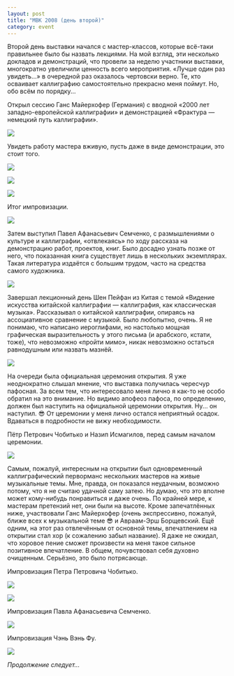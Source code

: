 ```yaml
---
layout: post
title: "МВК 2008 (день второй)"
category: event
---
```

Второй день выставки начался с мастер-классов, которые всё-таки правильнее было бы назвать лекциями. На мой взгляд, эти несколько докладов и демонстраций, что провели за неделю участники выставки, многократно увеличили ценность всего мероприятия. «Лучше один раз увидеть...» в очередной раз оказалось чертовски верно. Те, кто осваивает каллиграфию самостоятельно прекрасно меня поймут. Но, обо всём по порядку...

Открыл сессию Ганс Майерхофер (Германия) с вводной «2000 лет западно-европейской каллиграфии» и демонстрацией «Фрактура — немецкий путь каллиграфии».

![](https://pics.livejournal.com/quillcraft/pic/0001gyt4)

Увидеть работу мастера вживую, пусть даже в виде демонстрации, это стоит того.

![](https://pics.livejournal.com/quillcraft/pic/0001h0zz)

![](https://pics.livejournal.com/quillcraft/pic/0001k4kq)

![](https://pics.livejournal.com/quillcraft/pic/0001ptq7)

Итог импровизации.

![](https://pics.livejournal.com/quillcraft/pic/0001qk0g)

Затем выступил Павел Афанасьевич Семченко, с размышлениями о культуре и каллиграфии, «отвлекаясь» по ходу рассказа на демонстрацию работ, проектов, книг. Было досадно узнать позже от него, что показанная книга существует лишь в нескольких экземплярах. Такая литература издаётся с большим трудом, часто на средства самого художника.

![](https://pics.livejournal.com/quillcraft/pic/0001rtgh)

Завершал лекционный день Шен Пейфан из Китая с темой «Видение искусства китайской каллиграфии — каллиграфия, как классическая музыка». Рассказывал о китайской каллиграфии, опираясь на ассоциативное сравнение с музыкой. Было любопытно, очень. Я не понимаю, что написано иероглифами, но настолько мощная графическая выразительность у этого письма (и арабского, кстати, тоже), что невозможно «пройти мимо», никак невозможно остаться равнодушным или назвать мазнёй.

![](https://pics.livejournal.com/quillcraft/pic/0001sq3b)

На очереди была официальная церемония открытия. Я уже неоднократно слышал мнение, что выставка получилась чересчур пафосная. За всем тем, что интересовало меня лично я как-то не особо обратил на это внимание. Но видимо апофеоз пафоса, по определению, должен был наступить на официальной церемонии открытия. Ну... он наступил. 😎 От церемонии у меня лично остался неприятный осадок. Вдаваться в подробности не вижу необходимости.

Пётр Петрович Чобитько и Назип Исмагилов, перед самым началом церемонии.

![](https://pics.livejournal.com/quillcraft/pic/0001wd9y)

Самым, пожалуй, интересным на открытии был одновременный каллиграфический перворманс нескольких мастеров на живые музыкальные темы. Мне, правда, он показался неудачным, возможно потому, что я не считаю удачной саму затею. Но думаю, что это вполне может кому-нибудь понравиться и даже очень. По крайней мере, к мастерам претензий нет, они были на высоте. Кроме запечатлённых ниже, участвовали Ганс Майерхофер (очень экспрессивно, пожалуй, ближе всех к музыкальной теме 😎 и Авраам-Эрш Борщевский. Ещё одним, на этот раз отвлечённым от основной темы, впечатлением на открытии стал хор (к сожалению забыл название). Я даже не ожидал, что хоровое пение сможет произвести на меня такое сильное позитивное впечатление. В общем, почувствовал себя духовно очищенным. Серьёзно, это было потрясающе.

Импровизация Петра Петровича Чобитько.

![](https://pics.livejournal.com/quillcraft/pic/0001x20q)

![](https://pics.livejournal.com/quillcraft/pic/0001ycp9)

Импровизация Павла Афанасьевича Семченко.

![](https://pics.livejournal.com/quillcraft/pic/0001zg26)

Импровизация Чэнь Вэнь Фу.

![](https://pics.livejournal.com/quillcraft/pic/00020hhy)

*Продолжение следует...*
